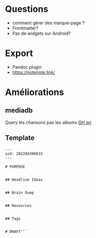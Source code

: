 # Questions
- comment gérer des marque-page ?
- Frontmatter?
- Pas de widgets sur Android?

# Export
- Pandoc plugin
- https://notenote.link/

# Améliorations
## mediadb
Query les chansons pas les albums
[GH prj](https://github.com/mProjectsCode/obsidian-media-db-plugin)
## Template
```
---  
uid: 202204300633  
---  
  
# PURPOSE  
  
  
## Headline Ideas  
  
  
## Brain Dump  
  
  
## Resources  
  
  
## Tags  
  
  
# DRAFT```